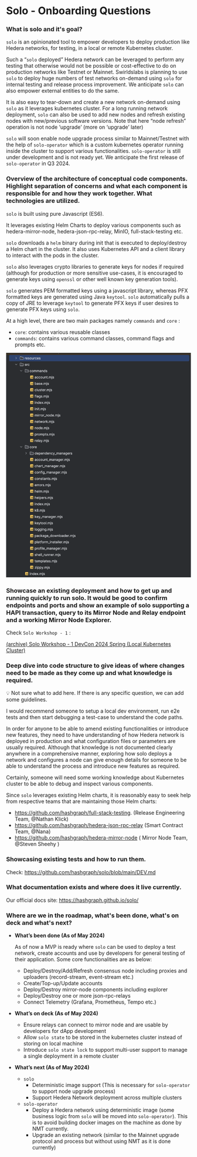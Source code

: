 # Solo - Onboarding Questions

### What is solo and it's goal?

`solo` is an opinionated tool to empower developers to deploy production like Hedera networks, for testing, in a local or remote Kubernetes cluster.

Such a “`solo` deployed” Hedera network can be leveraged to perform any testing that otherwise would not be possible or cost-effective to do on production networks like Testnet or Mainnet. Swirldslabs is planning to use `solo` to deploy huge numbers of test networks on-demand using `solo` for internal testing and release process improvement. We anticipate `solo` can also empower external entities to do the same.

It is also easy to tear-down and create a new network on-demand using `solo` as it leverages kubernetes cluster. For a long running network deployment, `solo` can also be used to add new nodes and refresh existing nodes with new/previous software versions. Note that here “node refresh” operation is not node ‘upgrade’ (more on ‘upgrade’ later)

`solo` will soon enable node upgrade process similar to Mainnet/Testnet with the help of `solo-operator` which is a custom kubernetes operator running inside the cluster to support various functionalities. `solo-operator` is still under development and is not ready yet. We anticipate the first release of `solo-operator` in Q3 2024.

### Overview of the architecture of conceptual code components. Highlight separation of concerns and what each component is responsible for and how they work together. What technologies are utilized.

`solo` is built using pure Javascript (ES6).

It leverages existing Helm Charts to deploy various components such as hedera-mirror-node, hedera-json-rpc-relay, MinIO, full-stack-testing etc.

`solo` downloads a `helm` binary during init that is executed to deploy/destroy a Helm chart in the cluster. It also uses Kubernetes API and a client library to interact with the pods in the cluster.

`solo` also leverages crypto libraries to generate keys for nodes if required (although for production or more sensitive use-cases, it is encouraged to generate keys using `openssl` or other well known key generation tools).

`solo` generates PEM formatted keys using a javascript library, whereas PFX formatted keys are generated using Java `keytool`. `solo` automatically pulls a copy of JRE to leverage `keytool` to generate PFX keys if user desires to generate PFX keys using `solo`.

At a high level, there are two main packages namely `commands` and `core` :

- `core`: contains various reusable classes
- `commands`: contains various command classes, command flags and prompts etc.

![Screenshot 2024-05-08 at 1.33.05 PM.png](images/onboarding_questions/screenshot_20240508_133305.png)

### Showcase an existing deployment and how to get up and running quickly to run solo. It would be good to confirm endpoints and ports and show an example of solo supporting a HAPI transaction, query to its Mirror Node and Relay endpoint and a working Mirror Node Explorer.

Check `Solo Workshop - 1` :

[(archive) Solo Workshop - 1 DevCon 2024 Spring (Local Kubernetes Cluster)](https://www.notion.so/archive-Solo-Workshop-1-DevCon-2024-Spring-Local-Kubernetes-Cluster-8818724b161a4d7a970f48b840952d71?pvs=21)

### Deep dive into code structure to give ideas of where changes need to be made as they come up and what knowledge is required.

<aside>
💡 Not sure what to add here. If there is any specific question, we can add some guidelines.

</aside>

I would recommend someone to setup a local dev environment, run e2e tests and then start debugging a test-case to understand the code paths.

In order for anyone to be able to amend existing functionalities or introduce new features, they need to have understanding of how Hedera network is deployed in production and what configuration files or parameters are usually required. Although that knowledge is not documented clearly anywhere in a comprehensive manner, exploring how solo deploys a network and configures a node can give enough details for someone to be able to understand the process and introduce new features as required.

Certainly, someone will need some working knowledge about Kubernetes cluster to be able to debug and inspect various components.

Since `solo` leverages existing Helm charts, it is reasonably easy to seek help from respective teams that are maintaining those Helm charts:

- https://github.com/hashgraph/full-stack-testing. (Release Engineering Team, @Nathan Klick)
- https://github.com/hashgraph/hedera-json-rpc-relay (Smart Contract Team, @Nana)
- https://github.com/hashgraph/hedera-mirror-node ( Mirror Node Team, @Steven Sheehy )

### Showcasing existing tests and how to run them.

Check: https://github.com/hashgraph/solo/blob/main/DEV.md

### What documentation exists and where does it live currently.

Our official docs site: https://hashgraph.github.io/solo/

### Where are we in the roadmap, what's been done, what's on deck and what's next?

- **What’s been done  (As of May 2024)**

  As of now a MVP is ready where `solo` can be used to deploy a test network, create accounts and use by developers for general testing of their application. Some core functionalities are as below:

    - Deploy/Destroy/Add/Refresh consensus node including proxies and uploaders (record-stream, event-stream etc.)
    - Create/Top-up/Update accounts
    - Deploy/Destroy mirror-node components including explorer
    - Deploy/Destroy one or more json-rpc-relays
    - Connect Telemetry (Grafana, Prometheus, Tempo etc.)
- **What’s on deck  (As of May 2024)**
    - Ensure relays can connect to mirror node and are usable by developers for dApp development
    - Allow `solo state` to be stored in the kubernetes cluster instead of storing on local machine
    - Introduce `solo state lock` to support multi-user support to manage a single deployment in a remote cluster
- **What’s next (As of May 2024)**
    - `solo`
        - Deterministic image support (This is necessary for `solo-operator` to support node upgrade process)
        - Support Hedera Network deployment across multiple clusters
    - `solo-operator`
        - Deploy a Hedera network using deterministic image (some business logic from `solo` will be moved into `solo-operator`). This is to avoid building docker images on the machine as done by NMT currently.
        - Upgrade an existing network (similar to the Mainnet upgrade protocol and process but without using NMT as it is done currently)
